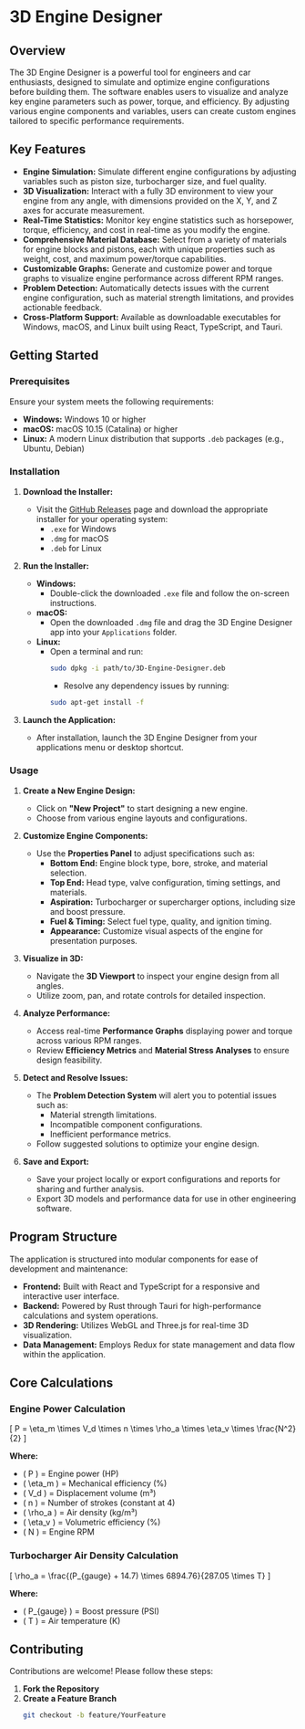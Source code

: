 # 3D Engine Designer

## Overview

The 3D Engine Designer is a powerful tool for engineers and car enthusiasts, designed to simulate and optimize engine configurations before building them. The software enables users to visualize and analyze key engine parameters such as power, torque, and efficiency. By adjusting various engine components and variables, users can create custom engines tailored to specific performance requirements.

## Key Features

- **Engine Simulation:** Simulate different engine configurations by adjusting variables such as piston size, turbocharger size, and fuel quality.
- **3D Visualization:** Interact with a fully 3D environment to view your engine from any angle, with dimensions provided on the X, Y, and Z axes for accurate measurement.
- **Real-Time Statistics:** Monitor key engine statistics such as horsepower, torque, efficiency, and cost in real-time as you modify the engine.
- **Comprehensive Material Database:** Select from a variety of materials for engine blocks and pistons, each with unique properties such as weight, cost, and maximum power/torque capabilities.
- **Customizable Graphs:** Generate and customize power and torque graphs to visualize engine performance across different RPM ranges.
- **Problem Detection:** Automatically detects issues with the current engine configuration, such as material strength limitations, and provides actionable feedback.
- **Cross-Platform Support:** Available as downloadable executables for Windows, macOS, and Linux built using React, TypeScript, and Tauri.

## Getting Started

### Prerequisites

Ensure your system meets the following requirements:

- **Windows:** Windows 10 or higher
- **macOS:** macOS 10.15 (Catalina) or higher
- **Linux:** A modern Linux distribution that supports `.deb` packages (e.g., Ubuntu, Debian)

### Installation

1. **Download the Installer:**
   - Visit the [GitHub Releases](https://github.com/dodderss/EngineSimulator/releases) page and download the appropriate installer for your operating system:
     - `.exe` for Windows
     - `.dmg` for macOS
     - `.deb` for Linux

2. **Run the Installer:**
   - **Windows:**
     - Double-click the downloaded `.exe` file and follow the on-screen instructions.
   - **macOS:**
     - Open the downloaded `.dmg` file and drag the 3D Engine Designer app into your `Applications` folder.
   - **Linux:**
     - Open a terminal and run:
       ```bash
       sudo dpkg -i path/to/3D-Engine-Designer.deb
       ```
       - Resolve any dependency issues by running:
       ```bash
       sudo apt-get install -f
       ```

3. **Launch the Application:**
   - After installation, launch the 3D Engine Designer from your applications menu or desktop shortcut.

### Usage

1. **Create a New Engine Design:**
   - Click on **"New Project"** to start designing a new engine.
   - Choose from various engine layouts and configurations.

2. **Customize Engine Components:**
   - Use the **Properties Panel** to adjust specifications such as:
     - **Bottom End:** Engine block type, bore, stroke, and material selection.
     - **Top End:** Head type, valve configuration, timing settings, and materials.
     - **Aspiration:** Turbocharger or supercharger options, including size and boost pressure.
     - **Fuel & Timing:** Select fuel type, quality, and ignition timing.
     - **Appearance:** Customize visual aspects of the engine for presentation purposes.

3. **Visualize in 3D:**
   - Navigate the **3D Viewport** to inspect your engine design from all angles.
   - Utilize zoom, pan, and rotate controls for detailed inspection.

4. **Analyze Performance:**
   - Access real-time **Performance Graphs** displaying power and torque across various RPM ranges.
   - Review **Efficiency Metrics** and **Material Stress Analyses** to ensure design feasibility.

5. **Detect and Resolve Issues:**
   - The **Problem Detection System** will alert you to potential issues such as:
     - Material strength limitations.
     - Incompatible component configurations.
     - Inefficient performance metrics.
   - Follow suggested solutions to optimize your engine design.

6. **Save and Export:**
   - Save your project locally or export configurations and reports for sharing and further analysis.
   - Export 3D models and performance data for use in other engineering software.

## Program Structure

The application is structured into modular components for ease of development and maintenance:

- **Frontend:** Built with React and TypeScript for a responsive and interactive user interface.
- **Backend:** Powered by Rust through Tauri for high-performance calculations and system operations.
- **3D Rendering:** Utilizes WebGL and Three.js for real-time 3D visualization.
- **Data Management:** Employs Redux for state management and data flow within the application.

## Core Calculations

### Engine Power Calculation

\[
P = \eta_m \times V_d \times n \times \rho_a \times \eta_v \times \frac{N^2}{2}
\]

**Where:**
- \( P \) = Engine power (HP)
- \( \eta_m \) = Mechanical efficiency (%)
- \( V_d \) = Displacement volume (m³)
- \( n \) = Number of strokes (constant at 4)
- \( \rho_a \) = Air density (kg/m³)
- \( \eta_v \) = Volumetric efficiency (%)
- \( N \) = Engine RPM

### Turbocharger Air Density Calculation

\[
\rho_a = \frac{(P_{gauge} + 14.7) \times 6894.76}{287.05 \times T}
\]

**Where:**
- \( P_{gauge} \) = Boost pressure (PSI)
- \( T \) = Air temperature (K)

## Contributing

Contributions are welcome! Please follow these steps:

1. **Fork the Repository**
2. **Create a Feature Branch**
   ```bash
   git checkout -b feature/YourFeature
